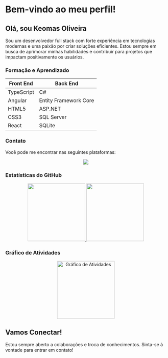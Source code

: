 # Bem-vindo ao meu perfil!

## Olá, sou Keomas Oliveira

Sou um desenvolvedor full stack com forte experiência em tecnologias modernas e uma paixão por criar soluções eficientes. Estou sempre em busca de aprimorar minhas habilidades e contribuir para projetos que impactam positivamente os usuários.

### Formação e Aprendizado


| **Front End**          | **Back End**            |
|------------------------|-------------------------|
| TypeScript             | C#                      |
| Angular                | Entity Framework Core   |
| HTML5                  | ASP.NET                 |
| CSS3                   | SQL Server              |
| React                  | SQLite                  |


### Contato

Você pode me encontrar nas seguintes plataformas:

<p align="center">
  <a href="https://www.linkedin.com/in/keomasponto/" target="_blank">
    <img src="https://img.shields.io/badge/-LinkedIn-%230077B5?style=for-the-badge&logo=linkedin&logoColor=white" target="_blank">
  </a>
</p>

### Estatísticas do GitHub

<p align="center">
  <a href="https://github.com/anuraghazra/github-readme-stats">
    <img height="180em" src="https://github-readme-stats.vercel.app/api?username=keomasoliveira&show_icons=true&theme=dark&include_all_commits=true&count_private=true"/>
    <img height="180em" src="https://github-readme-stats.vercel.app/api/top-langs/?username=keomasoliveira&layout=compact&langs_count=7&theme=dark"/>
  </a>
</p>

### Gráfico de Atividades

<p align="center">
  <img height="180em" src="https://github-readme-activity-graph.cyclic.app/graph?username=keomasoliveira&theme=react-dark" alt="Gráfico de Atividades"/>
</p>

## Vamos Conectar!

Estou sempre aberto a colaborações e troca de conhecimentos. Sinta-se à vontade para entrar em contato!
